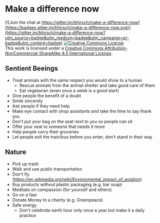 # Make a difference now

[![Join the chat at https://gitter.im/hhirsch/make-a-difference-now](https://badges.gitter.im/hhirsch/make-a-difference-now.svg)](https://gitter.im/hhirsch/make-a-difference-now?utm_source=badge&utm_medium=badge&utm_campaign=pr-badge&utm_content=badge)
[![Creative Commons License](https://i.creativecommons.org/l/by-nc-sa/4.0/80x15.png)](http://creativecommons.org/licenses/by-nc-sa/4.0/)  
This work is licensed under a [Creative Commons Attribution-NonCommercial-ShareAlike 4.0 International License](http://creativecommons.org/licenses/by-nc-sa/4.0/).

## Sentient Beeings
- Treat animals with the same respect you would show to a human
    - Rescue animals from the animal shelter and take good care of them
    - Eat vegetarian (even once a week is a good start)
- Give people the benefit of a doubt
- Smile sincerely
- Ask people if they need help
- Make eye contact with shop assistants and take the time to say thank you
- Don't put your bag on the seat next to you so people can sit
- Offer your seat to someone that needs it more
- Help people carry their groceries
- Let people exit the train/bus before you enter, don't stand in their way

## Nature
- Pick up trash
- Walk and use public transportation
- Don't fly (https://en.wikipedia.org/wiki/Environmental_impact_of_aviation)
- Buy products without plastic packaging (e.g. bar soap)
- Meditate on compassion (for yourself and others)
- Go on a fast
- Donate Money to a charity (e.g. Greenpeace)
- Safe energy
    - Don't celebrate earth hour only once a year but make it a daily practice
